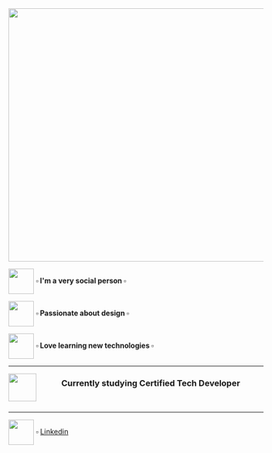 <img src="https://github.com/Aye-Garcia/Aye_Garcia/blob/main/Hi%20there!%20i'm%20ayelen.png?raw=true" width="1200" height="500" align="center">
<br>


<img src="https://cdn-icons-png.flaticon.com/512/2920/2920017.png" width="50" height="50" align="center"> <strong> ▫ I'm a very social person ▫</strong>
<br>

<img src="https://cdn-icons-png.flaticon.com/512/3749/3749872.png" width="50" height="50" align="center"> <strong> ▫ Passionate about design ▫</strong>

<img src="https://cdn-icons.flaticon.com/png/512/3234/premium/3234972.png?token=exp=1638323769~hmac=e158a018b180b7278586dfd0e4cc4ee4" width="50" height="50" align="center"> <strong> ▫ Love learning new technologies ▫</strong>


---

<img src="https://github.com/Aye-Garcia/Aye_Garcia/blob/main/ctd.png?raw=true" width="55" align="left"><h3 align="center">Currently studying Certified Tech Developer</h3><br>


---

<img src="https://cdn-icons-png.flaticon.com/512/174/174857.png" width="50" align="center"> ▫ [Linkedin](https://www.linkedin.com/in/ayelen-garc%C3%ADa-170500219/)

